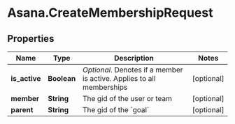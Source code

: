 # Asana.CreateMembershipRequest

## Properties
Name | Type | Description | Notes
------------ | ------------- | ------------- | -------------
**is_active** | **Boolean** | *Optional*. Denotes if a member is active. Applies to all memberships | [optional] 
**member** | **String** | The gid of the user or team | [optional] 
**parent** | **String** | The gid of the &#x60;goal&#x60; | [optional] 
